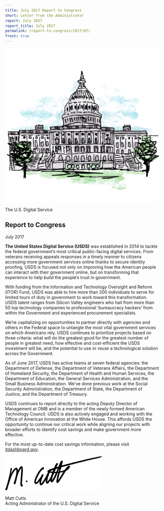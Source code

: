 ```yaml
---
title: July 2017 Report to Congress
short: Letter from the Administrator
report: July 2017
report_title: July 2017
permalink: /report-to-congress/2017/07/
front: true
---
```

<div class="report-title">
  <p><img src="/img/report-to-congress/capitol.jpg" alt="Illustrated U.S. Capitol"></p>
  <p class="usds">The U.S. Digital Service</p>
  <h2>Report to Congress</h2>
  <p>July 2017</p>
</div>

<strong>The United States Digital Service (USDS)</strong> was established in 2014 to tackle the federal government’s most critical public-facing digital services. From veterans receiving appeals responses in a timely manner to citizens accessing more government services online thanks to secure identity proofing, USDS is focused not only on improving how the American people can interact with their government online, but on transforming that experience to help build the people’s trust in government.

With funding from the Information and Technology Oversight and Reform (ITOR) Fund, USDS was able to hire more than 200 individuals to serve for limited tours of duty in government to work toward this transformation. USDS talent ranges from Silicon Valley engineers who hail from more than 50 top technology companies to professional ‘bureaucracy hackers’ from within the Government and experienced procurement specialists.

We’re capitalizing on opportunities to partner directly with agencies and others in the Federal space to untangle the most vital government services on which Americans rely. USDS continues to prioritize projects based on three criteria: what will do the greatest good for the greatest number of people in greatest need, how effective and cost-efficient the USDS investment will be, and the potential to use or reuse a technological solution across the Government.

As of June 2017, USDS has active teams at seven federal agencies: the Department of Defense, the Department of Veterans Affairs, the Department of Homeland Security, the Department of Health and Human Services, the Department of Education, the General Services Administration, and the Small Business Administration. We’ve done previous work at the Social Security Administration, the Department of State, the Department of Justice, and the Department of Treasury.

USDS continues to report directly to the acting Deputy Director of Management at OMB and is a member of the newly formed American Technology Council. USDS is also actively engaged and working with the Office of American Innovation at the White House. This affords USDS the opportunity to continue our critical work while aligning our projects with broader efforts to identify cost savings and make government more effective.

For the most up-to-date cost savings information, please visit <a href="http://itdashboard.gov/drupal/cost-savings">itdashboard.gov</a>.

<img src="/img/report-to-congress/2017/07/sig.png" width="317" height="112" />

Matt Cutts  
Acting Administrator of the U.S. Digital Service
